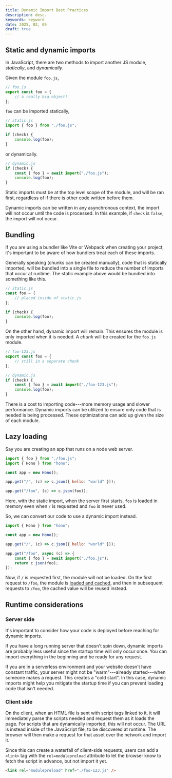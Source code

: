 ```yaml
---
title: Dynamic Import Best Practices
description: desc.
keywords: keyword
date: 2025, 03, 05
draft: true
---
```


<!-- <drab-youtube aria-label="YouTube Tutorial" uid="">
    <iframe data-content loading="lazy"></iframe>
</drab-youtube> -->

## Static and dynamic imports

In JavaScript, there are two methods to import another JS module, _statically_, and _dynamically_.

Given the module `foo.js`,

```js
// foo.js
export const foo = {
	// a really big object!
};
```

`foo` can be imported statically,

```js {2}
// static.js
import { foo } from "./foo.js";

if (check) {
	console.log(foo);
}
```

or dynamically.

```js {3}
// dynamic.js
if (check) {
	const { foo } = await import("./foo.js");
	console.log(foo);
}
```

Static imports must be at the top level scope of the module, and will be ran first, regardless of if there is other code written before them.

Dynamic imports can be written in any asynchronous context, the import will not occur until the code is processed. In this example, if `check` is `false`, the import will not occur.

## Bundling

If you are using a bundler like Vite or Webpack when creating your project, it's important to be aware of how bundlers treat each of these imports.

Generally speaking (chunks can be created manually), code that is statically imported, will be bundled into a single file to reduce the number of imports that occur at runtime. The static example above would be bundled into something like this.

```js {2-4}
// static.js
const foo = {
	// placed inside of static.js
};

if (check) {
	console.log(foo);
}
```

On the other hand, dynamic import will remain. This ensures the module is only imported when it is needed. A _chunk_ will be created for the `foo.js` module.

```js
// foo-123.js
export const foo = {
	// still in a separate chunk
};
```

```js {3}
// dynamic.js
if (check) {
	const { foo } = await import("./foo-123.js");
	console.log(foo);
}
```

There is a cost to importing code---more memory usage and slower performance. Dynamic imports can be utilized to ensure only code that is needed is being processed. These optimizations can add up given the size of each module.

## Lazy loading

Say you are creating an app that runs on a node web server.

```js {1}
import { foo } from "./foo.js";
import { Hono } from "hono";

const app = new Hono();

app.get("/", (c) => c.json({ hello: "world" }));

app.get("/foo", (c) => c.json(foo));
```

Here, with the static import, when the server first starts, `foo` is loaded in memory even when `/` is requested and `foo` is never used.

So, we can convert our code to use a dynamic import instead.

```js {8}
import { Hono } from "hono";

const app = new Hono();

app.get("/", (c) => c.json({ hello: "world" }));

app.get("/foo", async (c) => {
	const { foo } = await import("./foo.js");
	return c.json(foo);
});
```

Now, if `/` is requested first, the module will not be loaded. On the first request to `/foo`, the module is [loaded and cached](https://developer.mozilla.org/en-US/docs/Web/JavaScript/Reference/Operators/import#module_namespace_object), and then in subsequent requests to `/foo`, the cached value will be reused instead.

## Runtime considerations

### Server side

It's important to consider how your code is deployed before reaching for dynamic imports.

If you have a long running server that doesn't spin down, dynamic imports are probably less useful since the startup time will only occur once. You can import everything in the beginning and be ready for any request.

If you are in a serverless environment and your website doesn't have constant traffic, your server might not be "warm"---already started---when someone makes a request. This creates a "cold start". In this case, dynamic imports might help you mitigate the startup time if you can prevent loading code that isn't needed.

### Client side

On the client, when an HTML file is sent with script tags linked to it, it will immediately parse the scripts needed and request them as it loads the page. For scripts that are dynamically imported, this will not occur. The URL is instead inside of the JavaScript file, to be discovered at runtime. The browser will then make a request for that asset over the network and import it.

Since this can create a waterfall of client-side requests, users can add a `<link>` tag with the `rel=modulepreload` attribute to let the browser know to fetch the script in advance, but not import it yet.

```html
<link rel="modulepreload" href="./foo-123.js" />
```
